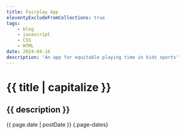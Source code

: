 ```yaml
---
title: Fairplay App
eleventyExcludeFromCollections: true
tags:
    - blog
    - javascript
    - CSS
    - HTML
date: 2024-04-16
description: 'An app for equitable playing time in kids sports'
---
```


# {{ title | capitalize }}

## {{ description }}

{{ page.date | postDate }} {.page-dates}
